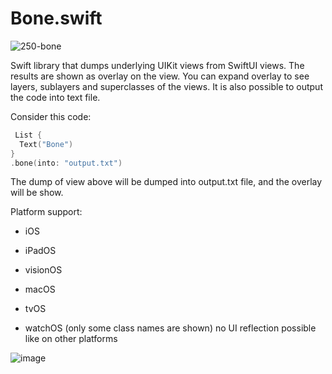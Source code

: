 # Bone.swift

![250-bone](https://github.com/filipvabrousek/Bone/assets/18376136/857e695b-d1ee-410f-a13e-b6d4bc51580d)

Swift library that dumps underlying UIKit views from SwiftUI views.
The results are shown as overlay on the view.
You can expand overlay to see layers, sublayers and superclasses of the views.
It is also possible to output the code into text file.


Consider this code:

```swift
 List {
  Text("Bone")
}
.bone(into: "output.txt")
```

The dump of view above will be dumped into output.txt file, and the overlay will be show.

Platform support:
* iOS
* iPadOS
* visionOS
* macOS
* tvOS
  
* watchOS (only some class names are shown) no UI reflection possible like on other platforms


![image](https://github.com/filipvabrousek/Bone/assets/18376136/acf0014d-b594-4d50-b8f4-1d92489ded9e)




